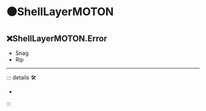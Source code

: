 # 🟠<motor>ShellLayerMOTON</motor>

## ❌<error>ShellLayerMOTON.Error</error>

- Snag
- Rip

---

<!-- =================================================== -->
<!-- =================================================== -->
<!-- =================================================== -->
<!-- =================================================== -->
<!-- =================================================== -->
::: details 🛠

-

:::
